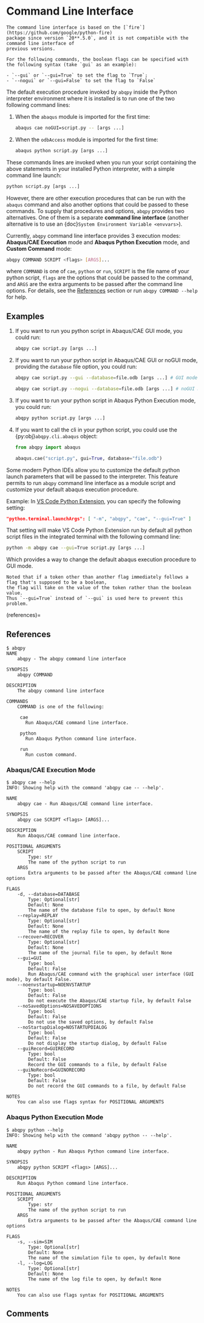 # Command Line Interface

```{warning}
The command line interface is based on the [`fire`](https://github.com/google/python-fire) 
package since version `20**.5.0`, and it is not compatible with the command line interface of
previous versions.

For the following commands, the boolean flags can be specified with the following syntax (take `gui` as an example): 

- `--gui` or `--gui=True` to set the flag to `True`;
- `--nogui` or `--gui=False` to set the flag to `False`
```

The default execution procedure invoked by `abqpy` inside the Python interpreter
environment where it is installed is to run one of the two following command lines:

1. When the `abaqus` module is imported for the first time:

   ```sh
   abaqus cae noGUI=script.py -- [args ...]
   ```

2. When the `odbAccess` module is imported for the first time:

   ```sh
   abaqus python script.py [args ...]
   ```

These commands lines are invoked when you run your script containing the above
statements in your installed Python interpreter, with a simple command line launch:

```sh
python script.py [args ...]
```

However, there are other execution procedures that can be run with the `abaqus`
command and also another options that could be passed to these commands. To supply
that procedures and options, `abqpy` provides two alternatives. One of them is a
separate **command line interface** (another alternative is to use an
{doc}`System Environment Variable <envvars>`).

Currently, `abqpy` command line interface provides 3 execution modes: **Abaqus/CAE
Execution** mode and **Abaqus Python Execution** mode, and **Custom Command** mode:
```sh
abqpy COMMAND SCRIPT <flags> [ARGS]...
```
where `COMMAND` is one of `cae`, `python` or `run`, `SCRIPT` is the file name of
your python script, `flags` are the options that could be passed to the command,
and `ARGS` are the extra arguments to be passed after the command line options.
For details, see the [References](#references) section or run `abqpy COMMAND --help`
for help.

## Examples

1. If you want to run you python script in Abaqus/CAE GUI mode, you could run:

   ```sh
   abqpy cae script.py [args ...]
   ```

2. If you want to run your python script in Abaqus/CAE GUI or noGUI mode, providing
   the `database` file option, you could run:

   ```sh
   abqpy cae script.py --gui --database=file.odb [args ...] # GUI mode

   abqpy cae script.py --nogui --database=file.odb [args ...] # noGUI mode
   ```

3. If you want to run your python script in Abaqus Python Execution mode, you could run:

   ```sh
   abqpy python script.py [args ...]
   ```

4. If you want to call the cli in your python script, you could use the
   {py:obj}`abqpy.cli.abaqus` object:

   ```python
   from abqpy import abaqus

   abaqus.cae("script.py", gui=True, database="file.odb")
   ```

Some modern Python IDEs allow you to customize the default python launch parameters
that will be passed to the interpreter. This feature permits to run `abqpy` command line
interface as a module script and customize your default abaqus execution procedure.

Example: In
[VS Code Python Extension](https://marketplace.visualstudio.com/items?itemName=ms-python.python),
you can specify the following setting:

```json
"python.terminal.launchArgs": [ "-m", "abqpy", "cae", "--gui=True" ]
```

That setting will make VS Code Python Extension run by default all python script
files in the integrated terminal with the following command line:

```sh
python -m abqpy cae --gui=True script.py [args ...]
```

Which provides a way to change the default abaqus execution procedure to GUI mode.

```{warning}
Noted that if a token other than another flag immediately follows a flag that's supposed to be a boolean, 
the flag will take on the value of the token rather than the boolean value. 
Thus `--gui=True` instead of `--gui` is used here to prevent this problem.
```

(references)=
## References

```
$ abqpy
NAME
    abqpy - The abqpy command line interface

SYNOPSIS
    abqpy COMMAND

DESCRIPTION
    The abqpy command line interface

COMMANDS
    COMMAND is one of the following:

     cae
       Run Abaqus/CAE command line interface.

     python
       Run Abaqus Python command line interface.

     run
       Run custom command.
```

### Abaqus/CAE Execution Mode

```
$ abqpy cae --help
INFO: Showing help with the command 'abqpy cae -- --help'.

NAME
    abqpy cae - Run Abaqus/CAE command line interface.

SYNOPSIS
    abqpy cae SCRIPT <flags> [ARGS]...

DESCRIPTION
    Run Abaqus/CAE command line interface.

POSITIONAL ARGUMENTS
    SCRIPT
        Type: str
        The name of the python script to run
    ARGS
        Extra arguments to be passed after the Abaqus/CAE command line options

FLAGS
    -d, --database=DATABASE
        Type: Optional[str]
        Default: None
        The name of the database file to open, by default None
    --replay=REPLAY
        Type: Optional[str]
        Default: None
        The name of the replay file to open, by default None
    --recover=RECOVER
        Type: Optional[str]
        Default: None
        The name of the journal file to open, by default None
    --gui=GUI
        Type: bool
        Default: False
        Run Abaqus/CAE command with the graphical user interface (GUI mode), by default False.
    --noenvstartup=NOENVSTARTUP
        Type: bool
        Default: False
        Do not execute the Abaqus/CAE startup file, by default False
    --noSavedOptions=NOSAVEDOPTIONS
        Type: bool
        Default: False
        Do not use the saved options, by default False
    --noStartupDialog=NOSTARTUPDIALOG
        Type: bool
        Default: False
        Do not display the startup dialog, by default False
    --guiRecord=GUIRECORD
        Type: bool
        Default: False
        Record the GUI commands to a file, by default False
    --guiNoRecord=GUINORECORD
        Type: bool
        Default: False
        Do not record the GUI commands to a file, by default False

NOTES
    You can also use flags syntax for POSITIONAL ARGUMENTS
```

### Abaqus Python Execution Mode

```
$ abqpy python --help
INFO: Showing help with the command 'abqpy python -- --help'.

NAME
    abqpy python - Run Abaqus Python command line interface.

SYNOPSIS
    abqpy python SCRIPT <flags> [ARGS]...

DESCRIPTION
    Run Abaqus Python command line interface.

POSITIONAL ARGUMENTS
    SCRIPT
        Type: str
        The name of the python script to run
    ARGS
        Extra arguments to be passed after the Abaqus/CAE command line options

FLAGS
    -s, --sim=SIM
        Type: Optional[str]
        Default: None
        The name of the simulation file to open, by default None
    -l, --log=LOG
        Type: Optional[str]
        Default: None
        The name of the log file to open, by default None

NOTES
    You can also use flags syntax for POSITIONAL ARGUMENTS
```

## Comments

<script
   type="text/javascript"
   src="https://utteranc.es/client.js"
   async="async"
   repo="haiiliin/abqpy"
   issue-term="pathname"
   theme="github-light"
   label="💬 comment"
   crossorigin="anonymous"
/>
